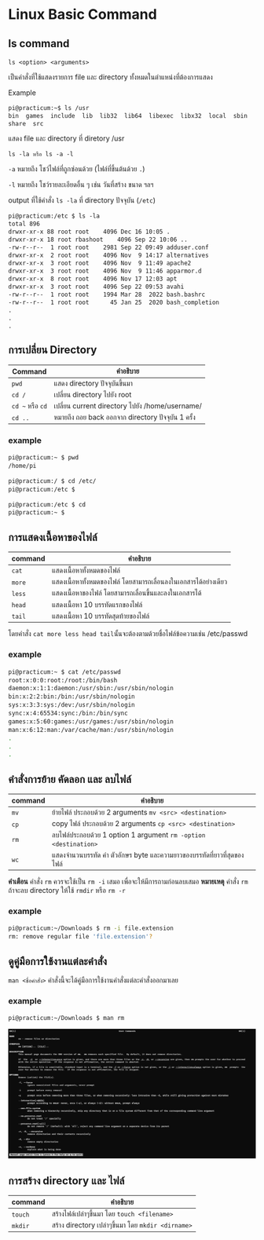 # Linux Basic Command

## ls command

    ls <option> <arguments>

เป็นคำสั่งที่ใช้แสดงรายการ file และ directory ทั้งหมดในตำแหน่งที่ต้องการแสดง

Example

    pi@practicum:~$ ls /usr
    bin  games  include  lib  lib32  lib64  libexec  libx32  local  sbin  share  src

แสดง file และ directory ที่ diretory /usr

    ls -la หรือ ls -a -l

`-a` หมายถึง โชว์ไฟล์ที่ถูกซ่อนด้วย (ไฟล์ที่ขึ้นต้นด้วย `.`)

`-l` หมายถึง โชว์รายละเอียดอื่น ๆ เช่น วันที่สร้าง ขนาด ฯลฯ

output ที่ใช้คำสั่ง `ls -la` ที่ directory ปัจจุบัน (`/etc`)

    pi@practicum:/etc $ ls -la
    total 896
    drwxr-xr-x 88 root root    4096 Dec 16 10:05 .
    drwxr-xr-x 18 root rbashoot    4096 Sep 22 10:06 ..
    -rw-r--r--  1 root root    2981 Sep 22 09:49 adduser.conf
    drwxr-xr-x  2 root root    4096 Nov  9 14:17 alternatives
    drwxr-xr-x  3 root root    4096 Nov  9 11:49 apache2
    drwxr-xr-x  3 root root    4096 Nov  9 11:46 apparmor.d
    drwxr-xr-x  8 root root    4096 Nov 17 12:03 apt
    drwxr-xr-x  3 root root    4096 Sep 22 09:53 avahi
    -rw-r--r--  1 root root    1994 Mar 28  2022 bash.bashrc
    -rw-r--r--  1 root root      45 Jan 25  2020 bash_completion
    .
    .
    .

## การเปลี่ยน Directory

| Command          | คำอธิบาย                                           |
| ---------------- | -------------------------------------------------- |
| `pwd`            | แสดง directory ปัจจุบันขึ้นมา                      |
| `cd / `          | เปลี่ยน directory ไปยัง root                       |
| `cd ~` หรือ `cd` | เปลี่ยน current directory ไปยัง /home/username/    |
| `cd ..`          | หมายถึง ถอย back ออกจาก directory ปัจจุบัน 1 ครั้ง |

### example

```bash
pi@practicum:~ $ pwd
/home/pi
```

```bash
pi@practicum:/ $ cd /etc/
pi@practicum:/etc $
```

```bash
pi@practicum:/etc $ cd
pi@practicum:~ $
```

## การแสดงเนื้อหาของไฟล์

| command | คำอธิบาย                                                         |
| ------- | ---------------------------------------------------------------- |
| `cat`   | แสดงเนื้อหาทั้งหมดของไฟล์                                        |
| `more`  | แสดงเนื้อหาทั้งหมดของไฟล์ โดยสามารถเลื่อนลงในเอกสารได้อย่างเดียว |
| `less`  | แสดงเนื้อหาของไฟล์ โดยสามารถเลื่อนขึ้นและลงในเอกสารได้           |
| `head`  | แสดงเนื้อหา 10 บรรทัดแรกของไฟล์                                  |
| `tail`  | แสดงเนื้อหา 10 บรรทัดสุดท้ายของไฟล์                              |

โดยคำสั่ง `cat more less head tail`นั้นจะต้องตามด้วยชื่อไฟล์ข้อความเช่น /etc/passwd

### example

```bash
pi@practicum:~ $ cat /etc/passwd
root:x:0:0:root:/root:/bin/bash
daemon:x:1:1:daemon:/usr/sbin:/usr/sbin/nologin
bin:x:2:2:bin:/bin:/usr/sbin/nologin
sys:x:3:3:sys:/dev:/usr/sbin/nologin
sync:x:4:65534:sync:/bin:/bin/sync
games:x:5:60:games:/usr/games:/usr/sbin/nologin
man:x:6:12:man:/var/cache/man:/usr/sbin/nologin
.
.
.
```

## คำสั่งการย้าย คัดลอก และ ลบไฟล์

| command | คำอธิบาย                                                                |
| ------- | ----------------------------------------------------------------------- |
| `mv`    | ย้ายไฟล์ ประกอบด้วย 2 arguments `mv <src> <destination>`                |
| `cp`    | copy ไฟล์ ประกอบด้วย 2 arguments `cp <src> <destination>`               |
| `rm`    | ลบไฟล์ประกอบด้วย 1 option 1 argument `rm -option <destination>`         |
| `wc`    | แสดงจำนวนบรรทัด คำ ตัวอักษร byte และความยาวของบรรทัดที่ยาวที่สุดของไฟล์ |

**คำเตือน** คำสั่ง `rm` ควรจะใช้เป็น `rm -i` เสมอ เพื่อจะให้มีการถามก่อนลบเสมอ
**หมายเหตุ** คำสั่ง `rm` ถ้าจะลบ directory ให้ใช้ `rmdir` หรือ `rm -r`

### example

```bash
pi@practicum:~/Downloads $ rm -i file.extension
rm: remove regular file 'file.extension'?
```

## ดูคู่มือการใช้งานแต่ละคำสั่ง

`man <ชื่อคำสั่ง>` คำสั่งนี้จะได้คู่มือการใช้งานคำสั่งแต่ละคำสั่งออกมาเลย

### example

```bash
pi@practicum:~/Downloads $ man rm
```

![man](img/manrm.png)

## การสร้าง directory และ ไฟล์

| command | คำอธิบาย                                           |
| ------- | -------------------------------------------------- |
| `touch` | สร้างไฟล์เปล่าๆขึ้นมา โดย `touch <filename>`       |
| `mkdir` | สร้าง directory เปล่าๆขึ้นมา โดย `mkdir <dirname>` |
